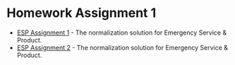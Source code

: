 # Homework Assignment 1

- [ESP Assignment 1](ESP-1.md) - The normalization solution for Emergency Service & Product.
- [ESP Assignment 2](ESP-2.md) - The normalization solution for Emergency Service & Product.